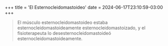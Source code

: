 +++
title = 'El Esternocleidomastoideo'
date = 2024-06-17T23:10:59-03:00
+++

> El músculo esternocleidomastoideo estaba esternocleidomastoideamente esternocleidomastoizado, y el fisioterapeuta lo desesternocleidomastoideó esternocleidomastoideamente.

<!--more-->
